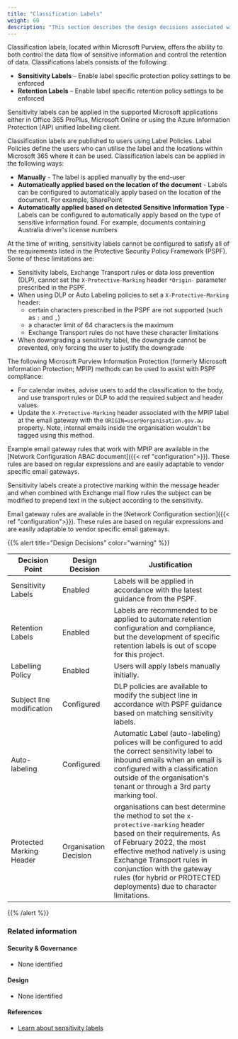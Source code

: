```yaml
---
title: "Classification Labels"
weight: 60
description: "This section describes the design decisions associated with Microsoft 365 security features for system(s) built using ASD's Blueprint for Secure Cloud."
---
```


Classification labels, located within Microsoft Purview, offers the ability to both control the data flow of sensitive information and control the retention of data. Classifications labels consists of the following:

* **Sensitivity Labels** – Enable label specific protection policy settings to be enforced
* **Retention Labels** – Enable label specific retention policy settings to be enforced

Sensitivity labels can be applied in the supported Microsoft applications either in Office 365 ProPlus, Microsoft Online or using the Azure Information Protection (AIP) unified labelling client.

Classification labels are published to users using Label Policies. Label Policies define the users who can utilise the label and the locations within Microsoft 365 where it can be used. Classification labels can be applied in the following ways:

* **Manually** - The label is applied manually by the end-user
* **Automatically applied based on the location of the document** - Labels can be configured to automatically apply based on the location of the document. For example, SharePoint
* **Automatically applied based on detected Sensitive Information Type** - Labels can be configured to automatically apply based on the type of sensitive information found. For example, documents containing Australia driver's license numbers

At the time of writing, sensitivity labels cannot be configured to satisfy all of the requirements listed in the Protective Security Policy Framework (PSPF). Some of these limitations are:

* Sensitivity labels, Exchange Transport rules or data loss prevention (DLP), cannot set the `X-Protective-Marking` header `*Origin-` parameter prescribed in the PSPF.
* When using DLP or Auto Labeling policies to set a  `X-Protective-Marking` header:
  * certain characters prescribed in the PSPF are not supported (such as `:` and `,`) 
  * a character limit of 64 characters is the maximum
  * Exchange Transport rules do not have these character limitations
* When downgrading a sensitivity label, the downgrade cannot be prevented, only forcing the user to justify the downgrade

The following Microsoft Purview Information Protection (formerly Microsoft Information Protection; MPIP) methods can be used to assist with PSPF compliance:

* For calendar invites, advise users to add the classification to the body, and use transport rules or DLP to add the required subject and header values.
* Update the `X-Protective-Marking` header associated with the MPIP label at the email gateway with the `ORIGIN=user@organisation.gov.au` property. Note, internal emails inside the organisation wouldn't be tagged using this method.

Example email gateway rules that work with MPIP are available in the [Network Configuration ABAC document]({{< ref "configuration">}}). These rules are based on regular expressions and are easily adaptable to vendor specific email gateways.

Sensitivity labels create a protective marking within the message header and when combined with Exchange mail flow rules the subject can be modified to prepend text in the subject according to the sensitivity.

Email gateway rules are available in the [Network Configuration section]({{< ref "configuration">}}). These rules are based on regular expressions and are easily adaptable to vendor specific email gateways.

{{% alert title="Design Decisions" color="warning" %}}

| Decision Point            | Design Decision       | Justification                                                                                                                                                                                                                                                                                                    |
|---------------------------|-----------------------|------------------------------------------------------------------------------------------------------------------------------------------------------------------------------------------------------------------------------------------------------------------------------------------------------------------|
| Sensitivity Labels        | Enabled               | Labels will be applied in accordance with the latest guidance from the PSPF.                                                                                                                                                                                                                                     |
| Retention Labels          | Enabled               | Labels are recommended to be applied to automate retention configuration and compliance, but the development of specific retention labels is out of scope for this project.                                                                                                                                      |
| Labelling Policy          | Enabled               | Users will apply labels manually initially.                                                                                                                                                                                                                                                                      |
| Subject line modification | Configured            | DLP policies are available to modify the subject line in accordance with PSPF guidance based on matching sensitivity labels.                                                                                                                                                                                     |
| Auto-labeling             | Configured            | Automatic Label (auto-labeling) polices will be configured to add the correct sensitivity label to inbound emails when an email is configured with a classification outside of the organisation's tenant or through a 3rd party marking tool.                                                                    |
| Protected Marking Header  | Organisation Decision | organisations can best determine the method to set the `x-protective-marking` header based on their requirements. As of February 2022, the most effective method natively is using Exchange Transport rules in conjunction with the gateway rules (for hybrid or PROTECTED deployments) due to character limitations. |

{{% /alert %}}

### Related information

#### Security & Governance

* None identified

#### Design

* None identified

#### References

* [Learn about sensitivity labels](https://docs.microsoft.com/microsoft-365/compliance/sensitivity-labels?view=o365-worldwide)
